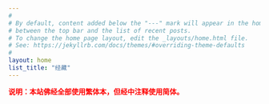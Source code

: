 ```yaml
---
#
# By default, content added below the "---" mark will appear in the home page
# between the top bar and the list of recent posts.
# To change the home page layout, edit the _layouts/home.html file.
# See: https://jekyllrb.com/docs/themes/#overriding-theme-defaults
#
layout: home
list_title: "经藏"
---
```


<div style="color: red; font-weight: bold; margin-bottom: 20px;">
  <div>说明：本站佛经全部使用繁体本，但经中注释使用简体。</div>
</div>